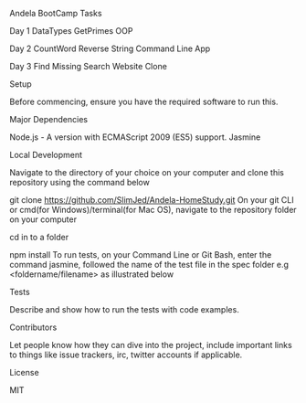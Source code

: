 Andela BootCamp Tasks

Day 1
  DataTypes
  GetPrimes
  OOP
  
Day 2
  CountWord
  Reverse String
  Command Line App
  
Day 3
  Find Missing
  Search
  Website Clone
  
Setup

Before commencing, ensure you have the required software to run this.

Major Dependencies

Node.js - A version with ECMAScript 2009 (ES5) support.
Jasmine

Local Development

Navigate to the directory of your choice on your computer and clone this repository using the command below

git clone https://github.com/SlimJed/Andela-HomeStudy.git
On your git CLI or cmd(for Windows)/terminal(for Mac OS), navigate to the repository folder on your computer

cd in to a folder

npm install
To run tests, on your Command Line or Git Bash, enter the command jasmine, followed the name of the test file in the spec folder e.g <foldername/filename> as illustrated below

Tests

Describe and show how to run the tests with code examples.

Contributors

Let people know how they can dive into the project, include important links to things like issue trackers, irc, twitter accounts if applicable.

License

MIT
